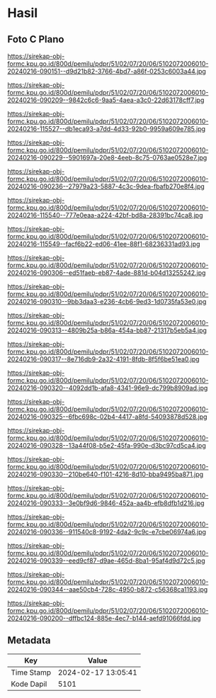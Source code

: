 # Hasil

## Foto C Plano

https://sirekap-obj-formc.kpu.go.id/800d/pemilu/pdpr/51/02/07/20/06/5102072006010-20240216-090151--d9d21b82-3766-4bd7-a86f-0253c6003a44.jpg

https://sirekap-obj-formc.kpu.go.id/800d/pemilu/pdpr/51/02/07/20/06/5102072006010-20240216-090209--9842c6c6-9aa5-4aea-a3c0-22d63178cff7.jpg

https://sirekap-obj-formc.kpu.go.id/800d/pemilu/pdpr/51/02/07/20/06/5102072006010-20240216-115527--db1eca93-a7dd-4d33-92b0-9959a609e785.jpg

https://sirekap-obj-formc.kpu.go.id/800d/pemilu/pdpr/51/02/07/20/06/5102072006010-20240216-090229--5901697a-20e8-4eeb-8c75-0763ae0528e7.jpg

https://sirekap-obj-formc.kpu.go.id/800d/pemilu/pdpr/51/02/07/20/06/5102072006010-20240216-090236--27979a23-5887-4c3c-9dea-fbafb270e8f4.jpg

https://sirekap-obj-formc.kpu.go.id/800d/pemilu/pdpr/51/02/07/20/06/5102072006010-20240216-115540--777e0eaa-a224-42bf-bd8a-28391bc74ca8.jpg

https://sirekap-obj-formc.kpu.go.id/800d/pemilu/pdpr/51/02/07/20/06/5102072006010-20240216-115549--facf6b22-ed06-41ee-88f1-68236331ad93.jpg

https://sirekap-obj-formc.kpu.go.id/800d/pemilu/pdpr/51/02/07/20/06/5102072006010-20240216-090306--ed51faeb-eb87-4ade-881d-b04d13255242.jpg

https://sirekap-obj-formc.kpu.go.id/800d/pemilu/pdpr/51/02/07/20/06/5102072006010-20240216-090310--9bb3daa3-e236-4cb6-9ed3-1d0735fa53e0.jpg

https://sirekap-obj-formc.kpu.go.id/800d/pemilu/pdpr/51/02/07/20/06/5102072006010-20240216-090313--4809b25a-b86a-454a-bb87-21317b5eb5a4.jpg

https://sirekap-obj-formc.kpu.go.id/800d/pemilu/pdpr/51/02/07/20/06/5102072006010-20240216-090317--8e716db9-2a32-4191-8fdb-8f5f6be51ea0.jpg

https://sirekap-obj-formc.kpu.go.id/800d/pemilu/pdpr/51/02/07/20/06/5102072006010-20240216-090320--4092dd1b-afa8-4341-96e9-dc799b8909ad.jpg

https://sirekap-obj-formc.kpu.go.id/800d/pemilu/pdpr/51/02/07/20/06/5102072006010-20240216-090325--6fbc698c-02b4-4417-a8fd-54093878d528.jpg

https://sirekap-obj-formc.kpu.go.id/800d/pemilu/pdpr/51/02/07/20/06/5102072006010-20240216-090328--13a44f08-b5e2-45fa-990e-d3bc97cd5ca4.jpg

https://sirekap-obj-formc.kpu.go.id/800d/pemilu/pdpr/51/02/07/20/06/5102072006010-20240216-090330--210be640-f101-4216-8d10-bba9495ba871.jpg

https://sirekap-obj-formc.kpu.go.id/800d/pemilu/pdpr/51/02/07/20/06/5102072006010-20240216-090333--3e0bf9d6-9846-452a-aa4b-efb8dfb1d216.jpg

https://sirekap-obj-formc.kpu.go.id/800d/pemilu/pdpr/51/02/07/20/06/5102072006010-20240216-090336--911540c8-9192-4da2-9c9c-e7cbe06974a6.jpg

https://sirekap-obj-formc.kpu.go.id/800d/pemilu/pdpr/51/02/07/20/06/5102072006010-20240216-090339--eed9cf87-d9ae-465d-8ba1-95af4d9d72c5.jpg

https://sirekap-obj-formc.kpu.go.id/800d/pemilu/pdpr/51/02/07/20/06/5102072006010-20240216-090344--aae50cb4-728c-4950-b872-c56368ca1193.jpg

https://sirekap-obj-formc.kpu.go.id/800d/pemilu/pdpr/51/02/07/20/06/5102072006010-20240216-090200--dffbc124-885e-4ec7-b144-aefd91066fdd.jpg


## Metadata

| Key        | Value               |
| ---------- | ------------------- |
| Time Stamp | 2024-02-17 13:05:41 |
| Kode Dapil | 5101                |



